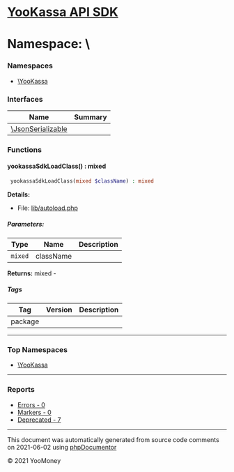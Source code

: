 # [YooKassa API SDK](home.md)

# Namespace: \
### Namespaces
* [\YooKassa](namespaces/yookassa.md)
### Interfaces
| Name | Summary |
| ---- | ------- |
| [\JsonSerializable](classes/JsonSerializable.md) |  |
### Functions
<a name="method_yookassaSdkLoadClass" class="anchor"></a>
####  yookassaSdkLoadClass() : mixed

```php
 yookassaSdkLoadClass(mixed $className) : mixed
```

**Details:**
* File: [lib/autoload.php](files/lib-autoload.md)
##### Parameters:
| Type | Name | Description |
| ---- | ---- | ----------- |
| <code lang="php">mixed</code> | className  |  |

**Returns:** mixed - 

##### Tags
| Tag | Version | Description |
| --- | ------- | ----------- |
| package |  |  |


---

### Top Namespaces

* [\YooKassa](namespaces/yookassa.md)

---

### Reports
* [Errors - 0](reports/errors.md)
* [Markers - 0](reports/markers.md)
* [Deprecated - 7](reports/deprecated.md)

---

This document was automatically generated from source code comments on 2021-06-02 using [phpDocumentor](http://www.phpdoc.org/)

&copy; 2021 YooMoney